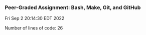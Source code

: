 ### Peer-Graded Assignment: Bash, Make, Git, and GitHub
Fri Sep  2 20:14:30 EDT 2022

Number of lines of code: 
      26
